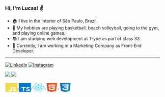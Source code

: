 
### Hi, I'm Lucas! ✌️

- 🏠 I live in the interior of São Paulo, Brazil.
- 🏀 My hobbies are playing basketball, beach volleyball, going to the gym, and playing online games.
- 📚 I am studying web development at Trybe as part of class 33.
- 🚀 Currently, I am working in a Marketing Company as Front-End Developer.

---

[![LinkedIn](https://img.shields.io/badge/LinkedIn-0077B5?style=for-the-badge&logo=linkedin&logoColor=white)](https://www.linkedin.com/in/lucasribeirocunha/)
[![Instagram](https://img.shields.io/badge/Instagram-E4405F?style=for-the-badge&logo=instagram&logoColor=white)](https://www.instagram.com/_lucasriibeiro/)


<div>
  <a href="https://github.com/lucasribeiro97">
  <img height="180em" src="https://github-readme-stats.vercel.app/api?username=lucasribeiro97&show_icons=true&theme=tokyonight&include_all_commits=true&count_private=false"/>
  <img height="180em" src="https://github-readme-stats.vercel.app/api/top-langs/?username=lucasribeiro97&layout=compact&langs_count=7&theme=tokyonight"/>
</div>

<div style="display: inline_block"><br>
  <img align="center" alt="igor-Js" height="30" width="40" src="https://raw.githubusercontent.com/devicons/devicon/master/icons/javascript/javascript-plain.svg">
  <img align="center" alt="igor-Ts" height="30" width="40" src="https://raw.githubusercontent.com/devicons/devicon/master/icons/typescript/typescript-plain.svg">
  <img align="center" alt="igor-React" height="30" width="40" src="https://raw.githubusercontent.com/devicons/devicon/master/icons/react/react-original.svg">
  <img align="center" alt="igor-HTML" height="30" width="40" src="https://raw.githubusercontent.com/devicons/devicon/master/icons/html5/html5-original.svg">
  <img align="center" alt="igor-CSS" height="30" width="40" src="https://raw.githubusercontent.com/devicons/devicon/master/icons/css3/css3-original.svg">
</div>

